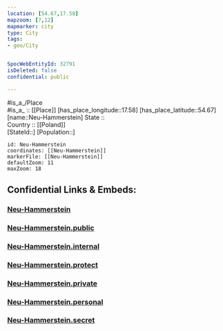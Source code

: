 ```yaml
---
location: [54.67,17.58] 
mapzoom: [7,12] 
mapmarker: city 
type: City
tags:
- geo/City


SpocWebEntityId: 32791
isDeleted: false
confidential: public

---
```

#is_a_/Place  
#is_a_ :: [[Place]] 
[has_place_longitude::17.58] 
[has_place_latitude::54.67] 
[name::Neu-Hammerstein] 
State ::  
Country :: [[Poland]]  
[StateId::] 
[Population::] 



```leaflet
id: Neu-Hammerstein
coordinates: [[Neu-Hammerstein]] 
markerFile: [[Neu-Hammerstein]] 
defaultZoom: 11 
maxZoom: 18
```


## Confidential Links & Embeds: 

### [Neu-Hammerstein](/_Standards/Earth/Continent/Europe/Europe~East/Poland/Provinces~Poland/Pomeranian/City/Neu-Hammerstein.md) 

### [Neu-Hammerstein.public](/_public/Earth/Continent/Europe/Europe~East/Poland/Provinces~Poland/Pomeranian/City/Neu-Hammerstein.public.md) 

### [Neu-Hammerstein.internal](/_internal/Earth/Continent/Europe/Europe~East/Poland/Provinces~Poland/Pomeranian/City/Neu-Hammerstein.internal.md) 

### [Neu-Hammerstein.protect](/_protect/Earth/Continent/Europe/Europe~East/Poland/Provinces~Poland/Pomeranian/City/Neu-Hammerstein.protect.md) 

### [Neu-Hammerstein.private](/_private/Earth/Continent/Europe/Europe~East/Poland/Provinces~Poland/Pomeranian/City/Neu-Hammerstein.private.md) 

### [Neu-Hammerstein.personal](/_personal/Earth/Continent/Europe/Europe~East/Poland/Provinces~Poland/Pomeranian/City/Neu-Hammerstein.personal.md) 

### [Neu-Hammerstein.secret](/_secret/Earth/Continent/Europe/Europe~East/Poland/Provinces~Poland/Pomeranian/City/Neu-Hammerstein.secret.md)

